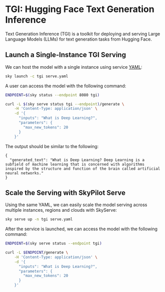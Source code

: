 # TGI: Hugging Face Text Generation Inference


Text Generation Inference (TGI) is a toolkit for deploying and serving Large Language Models (LLMs) for text generation tasks from Hugging Face.


## Launch a Single-Instance TGI Serving

We can host the model with a single instance using service [YAML](https://github.com/skypilot-org/skypilot/blob/master/llm/tgi/serve.yaml):

```bash
sky launch -c tgi serve.yaml
```

A user can access the model with the following command:

```bash
ENDPOINT=$(sky status --endpoint 8080 tgi)

curl -L $(sky serve status tgi --endpoint)/generate \
    -H 'Content-Type: application/json' \
    -d '{
      "inputs": "What is Deep Learning?",
      "parameters": {
        "max_new_tokens": 20
      }
    }'
```

The output should be similar to the following:

```console
{
  "generated_text": "What is Deep Learning? Deep Learning is a subfield of machine learning that is concerned with algorithms inspired by the structure and function of the brain called artificial neural networks."
}
```




## Scale the Serving with SkyPilot Serve

Using the same YAML, we can easily scale the model serving across multiple instances, regions and clouds with SkyServe:

```bash
sky serve up -n tgi serve.yaml
```

After the service is launched, we can access the model with the following command:

```bash
ENDPOINT=$(sky serve status --endpoint tgi)

curl -L $ENDPOINT/generate \
    -H 'Content-Type: application/json' \
    -d '{
      "inputs": "What is Deep Learning?",
      "parameters": {
        "max_new_tokens": 20
      }
    }'
```





